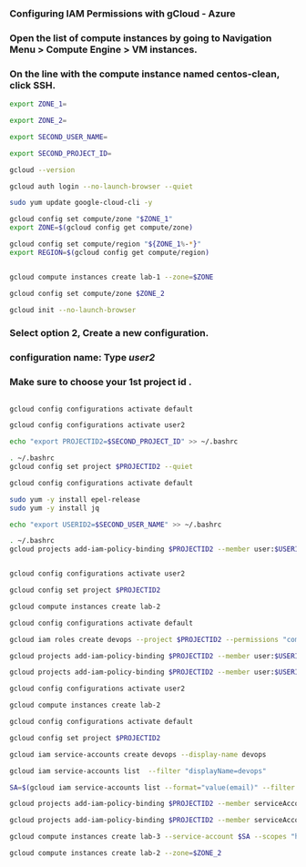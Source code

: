 

### Configuring IAM Permissions with gCloud - Azure

### Open the list of compute instances by going to Navigation Menu > Compute Engine > VM instances.

### On the line with the compute instance named centos-clean, click SSH.




```bash
export ZONE_1=
```
```bash
export ZONE_2=
```

```bash
export SECOND_USER_NAME=
```
```bash
export SECOND_PROJECT_ID=
```



```bash
gcloud --version

gcloud auth login --no-launch-browser --quiet
```

```bash
sudo yum update google-cloud-cli -y

gcloud config set compute/zone "$ZONE_1"
export ZONE=$(gcloud config get compute/zone)

gcloud config set compute/region "${ZONE_1%-*}"
export REGION=$(gcloud config get compute/region)


gcloud compute instances create lab-1 --zone=$ZONE

gcloud config set compute/zone $ZONE_2

gcloud init --no-launch-browser
```

### Select option 2, Create a new configuration.

### configuration name: Type ***user2***

### Make sure to choose your 1st project id .

```bash

gcloud config configurations activate default

gcloud config configurations activate user2

echo "export PROJECTID2=$SECOND_PROJECT_ID" >> ~/.bashrc

. ~/.bashrc
gcloud config set project $PROJECTID2 --quiet

gcloud config configurations activate default

sudo yum -y install epel-release
sudo yum -y install jq

echo "export USERID2=$SECOND_USER_NAME" >> ~/.bashrc

. ~/.bashrc
gcloud projects add-iam-policy-binding $PROJECTID2 --member user:$USERID2 --role=roles/viewer


gcloud config configurations activate user2

gcloud config set project $PROJECTID2

gcloud compute instances create lab-2

gcloud config configurations activate default

gcloud iam roles create devops --project $PROJECTID2 --permissions "compute.instances.create,compute.instances.delete,compute.instances.start,compute.instances.stop,compute.instances.update,compute.disks.create,compute.subnetworks.use,compute.subnetworks.useExternalIp,compute.instances.setMetadata,compute.instances.setServiceAccount"

gcloud projects add-iam-policy-binding $PROJECTID2 --member user:$USERID2 --role=roles/iam.serviceAccountUser

gcloud projects add-iam-policy-binding $PROJECTID2 --member user:$USERID2 --role=projects/$PROJECTID2/roles/devops

gcloud config configurations activate user2

gcloud compute instances create lab-2

gcloud config configurations activate default

gcloud config set project $PROJECTID2

gcloud iam service-accounts create devops --display-name devops

gcloud iam service-accounts list  --filter "displayName=devops"

SA=$(gcloud iam service-accounts list --format="value(email)" --filter "displayName=devops")

gcloud projects add-iam-policy-binding $PROJECTID2 --member serviceAccount:$SA --role=roles/iam.serviceAccountUser

gcloud projects add-iam-policy-binding $PROJECTID2 --member serviceAccount:$SA --role=roles/compute.instanceAdmin

gcloud compute instances create lab-3 --service-account $SA --scopes "https://www.googleapis.com/auth/compute"

gcloud compute instances create lab-2 --zone=$ZONE_2
```

